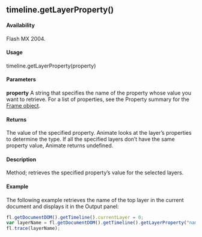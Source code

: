 ## timeline.getLayerProperty()

#### Availability

Flash MX 2004.

#### Usage

timeline.getLayerProperty(property)

#### Parameters

**property** A string that specifies the name of the property whose value you want to retrieve. For a list of properties, see the Property summary for the [Frame object](../Frame_object/frame_summary.md).

#### Returns

The value of the specified property. Animate looks at the layer’s properties to determine the type. If all the specified layers don’t have the same property value, Animate returns undefined.

#### Description

Method; retrieves the specified property’s value for the selected layers.

#### Example
The following example retrieves the name of the top layer in the current document and displays it in the Output panel:
```javascript
fl.getDocumentDOM().getTimeline().currentLayer = 0;
var layerName = fl.getDocumentDOM().getTimeline().getLayerProperty("name");
fl.trace(layerName);

```